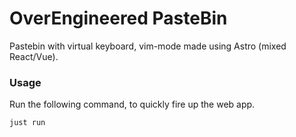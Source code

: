 # OverEngineered PasteBin

Pastebin with virtual keyboard, vim-mode made using Astro (mixed React/Vue).

### Usage

Run the following command, to quickly fire up the web app.

```bash
just run
```
